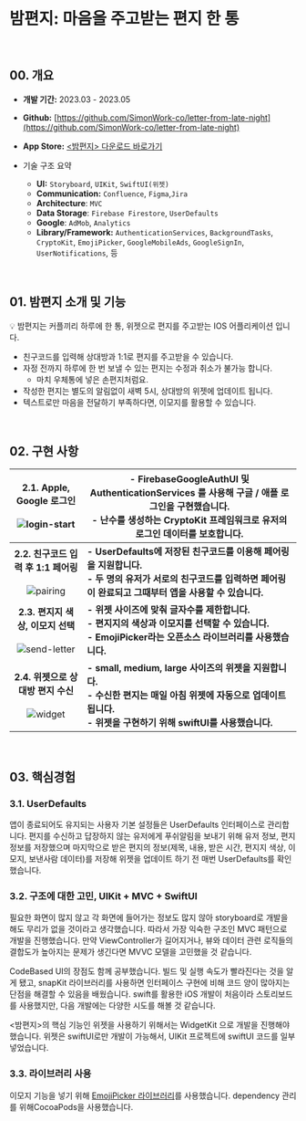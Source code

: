 # 밤편지: 마음을 주고받는 편지 한 통


</br>



## 00. 개요

- **개발 기간:** 2023.03 - 2023.05

- **Github:** [https://github.com/SimonWork-co/letter-from-late-night](https://github.com/SimonWork-co/letter-from-late-night)

- **App Store:** [<밤편지> 다운로드 바로가기 ](https://apps.apple.com/kr/app/밤편지-마음을-주고-받는-편지-한-통/id6448700074)

  
- 기술 구조 요약
  - **UI:** `Storyboard`, `UIKit`, `SwiftUI(위젯)`
  - **Communication:** `Confluence`, `Figma`,`Jira`
  - **Architecture**: `MVC`
  - **Data Storage**: `Firebase Firestore`, `UserDefaults`
  - **Google**: `AdMob`, `Analytics`
  - **Library/Framework:** `AuthenticationServices`, `BackgroundTasks`, `CryptoKit`, `EmojiPicker`, `GoogleMobileAds`, `GoogleSignIn`, `UserNotifications`, 등

</br>

## 01. 밤편지 소개 및 기능


<aside>
💡 밤편지는 커플끼리 하루에 한 통, 위젯으로 편지를 주고받는 IOS 어플리케이션 입니다.


</aside>

- 친구코드를 입력해 상대방과 1:1로 편지를 주고받을 수 있습니다.
- 자정 전까지 하루에 한 번 보낼 수 있는 편지는 수정과 취소가 불가능 합니다.
  - 마치 우체통에 넣은 손편지처럼요.
- 작성한 편지는 별도의 알림없이 새벽 5시, 상대방의 위젯에 업데이트 됩니다.
- 텍스트로만 마음을 전달하기 부족하다면, 이모지를 활용할 수 있습니다.

</br>


## 02. 구현 사항

| 2.1. Apple, Google 로그인<br /><br />![login-start](https://github.com/SimonWork-co/letter-from-late-night/assets/37580034/b50008fe-60bb-4eb4-ba53-1f9d2f158cd7) | - FirebaseGoogleAuthUI 및 AuthenticationServices 를 사용해 구글 / 애플 로그인을 구현했습니다. <br />- 난수를 생성하는 CryptoKit 프레임워크로 유저의 로그인 데이터를 보호합니다. |
| :----------------------------------------------------------: | ------------------------------------------------------------ |
| **2.2. 친구코드 입력 후 1:1 페어링** <br /><br />![pairing](https://github.com/SimonWork-co/letter-from-late-night/assets/37580034/cb706e32-73dc-4859-a08d-7f07cae15120) | **- UserDefaults에 저장된 친구코드를 이용해 페어링을 지원합니다. <br />- 두 명의 유저가 서로의 친구코드를 입력하면 페어링이 완료되고 그때부터 앱을 사용할 수 있습니다.** |
| **2.3. 편지지 색상, 이모지 선택**<br /><br />![send-letter](https://github.com/SimonWork-co/letter-from-late-night/assets/37580034/1f97de6d-bd9c-4112-a4b3-5d2b5f6fdd18) | **- 위젯 사이즈에 맞춰 글자수를 제한합니다. <br />- 편지지의 색상과 이모지를 선택할 수 있습니다. <br />- EmojiPicker라는 오픈소스 라이브러리를 사용했습니다.** |
| **2.4. 위젯으로 상대방 편지 수신<br /><br />**![widget](https://github.com/SimonWork-co/letter-from-late-night/assets/37580034/70c226f9-1de2-4317-a633-bffea201e564) | **- small, medium, large 사이즈의 위젯을 지원합니다. <br />- 수신한 편지는 매일 아침 위젯에 자동으로 업데이트 됩니다. <br />- 위젯을 구현하기 위해 swiftUI를 사용했습니다.** |



</br>

## 03. **핵심경험**


### 3.1. **UserDefaults**

앱이 종료되어도 유지되는 사용자 기본 설정들은 UserDefaults 인터페이스로 관리합니다. 편지를 수신하고 답장하지 않는 유저에게 푸쉬알림을 보내기 위해 유저 정보, 편지 정보를 저장했으며 마지막으로 받은 편지의 정보(제목, 내용, 받은 시간, 편지지 색상, 이모지, 보낸사람 데이터)를 저장해 위젯을 업데이트 하기 전 매번 UserDefaults를 확인했습니다.

### 3.2. 구조에 대한 고민, **UIKit + MVC + SwiftUI**

필요한 화면이 많지 않고 각 화면에 들어가는 정보도 많지 않아 storyboard로 개발을 해도 무리가 없을 것이라고 생각했습니다. 따라서 가장 익숙한 구조인 MVC 패턴으로 개발을 진행했습니다. 만약 ViewController가 길어지거나, 뷰와 데이터 관련 로직들의 결합도가 높아지는 문제가 생긴다면 MVVC 모델을 고민했을 것 같습니다. 

CodeBased UI의 장점도 함께 공부했습니다. 빌드 및 실행 속도가 빨라진다는 것을 알게 됐고, snapKit 라이브러리를 사용하면 인터페이스 구현에 비해 코드 양이 많아지는 단점을 해결할 수 있음을 배웠습니다. swift를 활용한 iOS 개발이 처음이라 스토리보드를 사용했지만, 다음 개발에는 다양한 시도를 해볼 것 같습니다.

<밤편지>의 핵심 기능인 위젯을 사용하기 위해서는 WidgetKit 으로 개발을 진행해야 했습니다. 위젯은 swiftUI로만 개발이 가능해서, UIKit 프로젝트에 swiftUI 코드를 일부 넣었습니다.

### 3.3. 라이브러리 사용

이모지 기능을 넣기 위해 [EmojiPicker 라이브러리](https://github.com/htmlprogrammist/EmojiPicker)를 사용했습니다. dependency 관리를 위해CocoaPods을 사용했습니다. 



</br>
